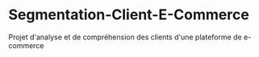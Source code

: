 # Segmentation-Client-E-Commerce
Projet d'analyse et de compréhension des clients d'une plateforme de e-commerce

